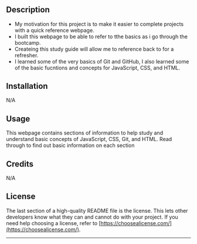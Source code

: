# <Prework-Study-Guide>

## Description

- My motivation for this project is to make it easier to complete projects with a quick reference webpage.
- I built this webpage to be able to refer to tthe basics as i go through the bootcamp.
- Createing this study guide will allow me to reference back to for a refresher.
- I learned some of the very basics of Git and GitHub, I also learned some of the basic fucntions and concepts for JavaScript, CSS, and HTML. 

## Installation

N/A

## Usage

This webpage contains sections of information to help study and understand basic concepts of JavaScript, CSS, Git, and HTML. Read through to find out basic information on each section

## Credits

N/A

## License

The last section of a high-quality README file is the license. This lets other developers know what they can and cannot do with your project. If you need help choosing a license, refer to [https://choosealicense.com/](https://choosealicense.com/).

---